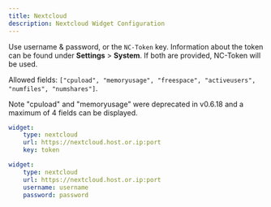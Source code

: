 ```yaml
---
title: Nextcloud
description: Nextcloud Widget Configuration
---
```


Use username & password, or the `NC-Token` key. Information about the token can be found under **Settings** > **System**. If both are provided, NC-Token will be used.

Allowed fields: `["cpuload", "memoryusage", "freespace", "activeusers", "numfiles", "numshares"]`.

Note "cpuload" and "memoryusage" were deprecated in v0.6.18 and a maximum of 4 fields can be displayed.

```yaml
widget:
    type: nextcloud
    url: https://nextcloud.host.or.ip:port
    key: token
```

```yaml
widget:
    type: nextcloud
    url: https://nextcloud.host.or.ip:port
    username: username
    password: password
```
